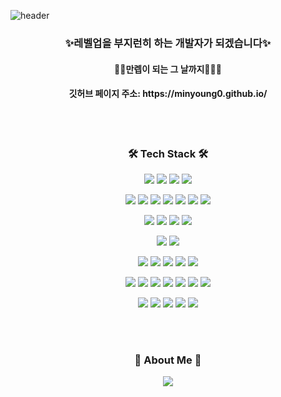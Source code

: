 ![header](https://capsule-render.vercel.app/api?type=soft&color=auto&height=150&section=header&text=Minyoung%20Hwang&fontSize=70&animation=twinkling&fontColor=ffffff)

 <h3 align="center">✨레벨업을 부지런히 하는 개발자가 되겠습니다✨</h3>
 <h4 align="center">🏃‍🏃‍만렙이 되는 그 날까지🏃‍🏃‍♀️</h4>
 <h4 align="center">깃허브 페이지 주소: https://minyoung0.github.io/</h4>
<br>
<br>

<h3 align="center">🛠 Tech Stack 🛠</h3>

<p align="center">
  <!-- Language -->
  <img src="https://img.shields.io/badge/Python-3776AB?style=flat-square&logo=Python&logoColor=white"/> 
  <img src="https://img.shields.io/badge/Java-007396?style=flat-square&logo=Java&logoColor=white"/>
  <img src="https://img.shields.io/badge/C-A8B9CC?style=flat-square&logo=C&logoColor=white"/>
  <img src="https://img.shields.io/badge/CSharp-239120?style=flat-square&logo=CSharp&logoColor=white"/>
</p>

<p align="center">
  <!-- Frontend -->
  <img src="https://img.shields.io/badge/React-61DAFB?style=flat-square&logo=react&logoColor=black"/>
  <img src="https://img.shields.io/badge/HTML5-E34F26?style=flat-square&logo=HTML5&logoColor=white"/>
  <img src="https://img.shields.io/badge/CSS3-1572B6?style=flat-square&logo=CSS3&logoColor=white"/>
  <img src="https://img.shields.io/badge/JavaScript-F7DF1E?style=flat-square&logo=JavaScript&logoColor=white"/>
  <img src="https://img.shields.io/badge/jQuery-0769AD?style=flat-square&logo=jquery&logoColor=white"/>
  <img src="https://img.shields.io/badge/Bootstrap-7952B3?style=flat-square&logo=bootstrap&logoColor=white"/>
  <img src="https://img.shields.io/badge/TailwindCSS-06B6D4?style=flat-square&logo=tailwindcss&logoColor=white"/>
</p>

<p align="center">
  <!-- Backend -->
  <img src="https://img.shields.io/badge/SpringBoot-6DB33F?style=flat-square&logo=springboot&logoColor=white"/>
  <img src="https://img.shields.io/badge/SpringMVC-6DB33F?style=flat-square&logo=spring&logoColor=white"/>
  <img src="https://img.shields.io/badge/MyBatis-BD002E?style=flat-square&logo=databricks&logoColor=white"/>
  <img src="https://img.shields.io/badge/FastAPI-009688?style=flat-square&logo=fastapi&logoColor=white"/>
</p>

<p align="center">
  <!-- Database -->
  <img src="https://img.shields.io/badge/MySQL-4479A1?style=flat-square&logo=mysql&logoColor=white"/>
  <img src="https://img.shields.io/badge/Oracle-F80000?style=flat-square&logo=oracle&logoColor=white"/>
</p>

<p align="center">
  <!-- AI / Data -->
  <img src="https://img.shields.io/badge/Pandas-150458?style=flat-square&logo=pandas&logoColor=white"/>
  <img src="https://img.shields.io/badge/NumPy-013243?style=flat-square&logo=numpy&logoColor=white"/>
  <img src="https://img.shields.io/badge/LightGBM-666666?style=flat-square&logo=lightgbm&logoColor=white"/>
  <img src="https://img.shields.io/badge/XGBoost-EB5E28?style=flat-square&logo=xgboost&logoColor=white"/>
  <img src="https://img.shields.io/badge/NeuralProphet-FF6B6B?style=flat-square&logo=deepnote&logoColor=white"/>
</p>

<p align="center">
  <!-- API & Crawling -->
  <img src="https://img.shields.io/badge/KakaoMap-FFCD00?style=flat-square&logo=kakao&logoColor=black"/>
  <img src="https://img.shields.io/badge/NaverMap-03C75A?style=flat-square&logo=naver&logoColor=white"/>
  <img src="https://img.shields.io/badge/NaverShopping-2DB400?style=flat-square&logo=naver&logoColor=white"/>
  <img src="https://img.shields.io/badge/GoogleTTS-4285F4?style=flat-square&logo=google&logoColor=white"/>
  <img src="https://img.shields.io/badge/ClovaSTT-00C73C?style=flat-square&logo=naver&logoColor=white"/>
  <img src="https://img.shields.io/badge/BeautifulSoup-3776AB?style=flat-square&logo=python&logoColor=white"/>
  <img src="https://img.shields.io/badge/Selenium-43B02A?style=flat-square&logo=selenium&logoColor=white"/>
</p>

<p align="center">
  <!-- Tools -->
  <img src="https://img.shields.io/badge/IntelliJ-000000?style=flat-square&logo=intellijidea&logoColor=white"/>
  <img src="https://img.shields.io/badge/VSCode-007ACC?style=flat-square&logo=visualstudiocode&logoColor=white"/>
  <img src="https://img.shields.io/badge/JupyterNotebook-F37626?style=flat-square&logo=jupyter&logoColor=white"/>
  <img src="https://img.shields.io/badge/Anaconda-44A833?style=flat-square&logo=anaconda&logoColor=white"/>
  <img src="https://img.shields.io/badge/GitHub-181717?style=flat-square&logo=github&logoColor=white"/>
</p>


</p>

<br>

  
<br>


<h3 align="center"> 🍒 About Me 🍒 </h3>
<p align="center">
<!--   <a href="https://www.instagram.com/ming_bigbaby/"><img src="https://img.shields.io/badge/Instagram-E4405F?style=flat-square&logo=Instagram&logoColor=white&link=https://www.instagram.com/woo0_hooo/"/></a> -->
  <a href="mailto:hmylove01@naver.com"><img src="https://img.shields.io/badge/Gmail-d14836?style=flat-square&logo=Gmail&logoColor=white&link=viliketh1s98@naver.com"/></a>
</p>

</p>
